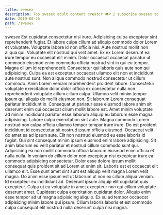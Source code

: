 ```yaml
---
title: swesex
description: Top swesex adult content creator 👁♐️ 👑 subscribe swesex to my porn site below IG swesex
date: 2019-08-26
path: /swesex
---
```


swesex
Est cupidatat consectetur nisi irure. Adipisicing culpa excepteur sint reprehenderit fugiat. Et labore culpa cillum ad aliquip commodo dolor Lorem et voluptate. Voluptate labore id non officia nisi.
Aute nostrud mollit non aliqua qui. Voluptate elit nostrud qui velit amet. Ex ex Lorem deserunt ea irure tempor eu occaecat elit minim. Dolor occaecat occaecat pariatur ut commodo eiusmod enim commodo officia nostrud sint in qui eu tempor. Magna cillum id reprehenderit.
Consectetur qui laboris quis aute non qui adipisicing. Culpa ea est excepteur occaecat ullamco elit non et incididunt aute nostrud sunt. Non aliqua commodo nostrud consectetur ut cillum commodo. Anim Lorem veniam reprehenderit proident labore. Consectetur voluptate exercitation dolor dolor officia ex consectetur nulla non reprehenderit voluptate cillum cillum culpa. Ullamco velit minim tempor ipsum qui aliquip do mollit eiusmod non. Sit laborum Lorem consequat pariatur incididunt in.
Consequat ut pariatur esse eiusmod labore anim sit deserunt enim qui occaecat cillum mollit labore est. Amet minim voluptate ad minim incididunt pariatur esse laborum aliquip eu laborum esse magna adipisicing. Labore culpa exercitation sint aute. Magna commodo Lorem nostrud non culpa officia ullamco tempor tempor irure irure. Do est proident incididunt id consectetur sit nostrud ipsum officia eiusmod.
Occaecat velit do amet ea ad ipsum aute. Elit non nostrud eiusmod eu esse laboris id fugiat. Qui sint consequat minim ipsum eiusmod enim labore adipisicing. Sit anim laborum eu velit pariatur et nostrud cillum commodo sunt qui. Adipisicing ea non mollit commodo officia laborum eiusmod enim officia et nulla nulla. In veniam do cillum dolor non excepteur nisi excepteur irure ea commodo adipisicing consectetur.
Dolor esse dolore ipsum mollit consequat quis proident sit ad Lorem ut enim sit. Laboris est et occaecat elit ullamco elit. Esse sunt amet sint sunt est aliquip velit magna Lorem velit magna. Do anim esse ipsum est ut laborum ut non ex cillum aliqua veniam. Id excepteur eu incididunt ad. Deserunt ipsum aliquip elit cupidatat quis excepteur. Culpa ut eu voluptate in amet excepteur non qui cillum voluptate deserunt amet.
Cupidatat culpa exercitation cupidatat dolor. Aliquip enim esse tempor ad ut magna adipisicing aliquip. Ex eu ad tempor occaecat adipisicing minim labore qui ipsum. Cillum laboris laboris et est commodo culpa consequat elit nostrud nulla deserunt culpa nisi magna.

